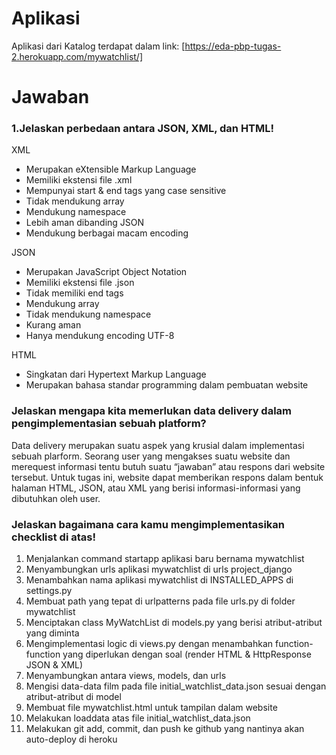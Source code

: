 # Aplikasi
Aplikasi dari Katalog terdapat dalam link: [https://eda-pbp-tugas-2.herokuapp.com/mywatchlist/]

# Jawaban

### 1.Jelaskan perbedaan antara JSON, XML, dan HTML! 

XML
* Merupakan eXtensible Markup Language
* Memiliki ekstensi file .xml
* Mempunyai start & end tags yang case sensitive
* Tidak mendukung array
* Mendukung namespace
* Lebih aman dibanding JSON
* Mendukung berbagai macam encoding

JSON
* Merupakan JavaScript Object Notation
* Memiliki ekstensi file .json
* Tidak memiliki end tags
* Mendukung array
* Tidak mendukung namespace
* Kurang aman
* Hanya mendukung encoding UTF-8

HTML
* Singkatan dari Hypertext Markup Language
* Merupakan bahasa standar programming dalam pembuatan website


### Jelaskan mengapa kita memerlukan data delivery dalam pengimplementasian sebuah platform?

Data delivery merupakan suatu aspek yang krusial dalam implementasi sebuah plarform. Seorang user yang mengakses suatu website dan merequest informasi tentu butuh suatu “jawaban” atau respons dari website tersebut. Untuk tugas ini, website dapat memberikan respons dalam bentuk halaman HTML, JSON, atau XML yang berisi informasi-informasi yang dibutuhkan oleh user.

### Jelaskan bagaimana cara kamu mengimplementasikan checklist di atas!

1. Menjalankan command startapp aplikasi baru bernama mywatchlist
2. Menyambungkan urls aplikasi mywatchlist di urls project_django
3. Menambahkan nama aplikasi mywatchlist di INSTALLED_APPS di settings.py
4. Membuat path yang tepat di urlpatterns pada file urls.py di folder mywatchlist
5. Menciptakan class MyWatchList di models.py yang berisi atribut-atribut yang diminta
6. Mengimplementasi logic di views.py dengan menambahkan function-function yang diperlukan dengan soal (render HTML  & HttpResponse JSON & XML)
7. Menyambungkan antara views, models, dan urls
8. Mengisi data-data film pada file initial_watchlist_data.json sesuai dengan atribut-atribut di model
9. Membuat file mywatchlist.html untuk tampilan dalam website
10. Melakukan loaddata atas file initial_watchlist_data.json
11. Melakukan git add, commit, dan push ke github yang nantinya akan auto-deploy di heroku
